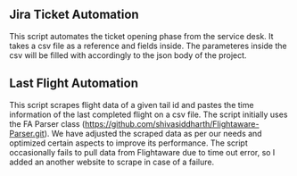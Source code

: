 ## Jira Ticket Automation

This script automates the ticket opening phase from the service desk. It takes a csv file as a reference and fields inside.
The parameteres inside the csv will be filled with accordingly to the json body of the project.

## Last Flight Automation
This script scrapes flight data of a given tail id and pastes the time information of the last completed flight on a csv file.
The script initially uses the FA Parser class (https://github.com/shivasiddharth/Flightaware-Parser.git). We have adjusted the scraped data as per our needs and optimized certain aspects to improve its performance.
The script occasionally fails to pull data from Flightaware due to time out error, so I added an another website to scrape in case of a failure.
